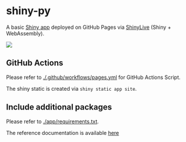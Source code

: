 # shiny-py

A basic [Shiny app](https://shinylive.io/py/examples/#plot-output) deployed on GitHub Pages via [ShinyLive](https://shiny.rstudio.com/py/docs/shinylive.html) (Shiny + WebAssembly).

![](https://shiny.rstudio.com/py/docs/shinylive-shinylive-deployment-model.png)

## GitHub Actions 

Please refer to [./.github/workflows/pages.yml]() for GitHub Actions Script.

The shiny static is created via `shiny static app site`.

## Include additional packages

Please refer to [./app/requirements.txt]().

The reference documentation is available [here](https://shiny.rstudio.com/py/docs/shinylive.html#python-packages)